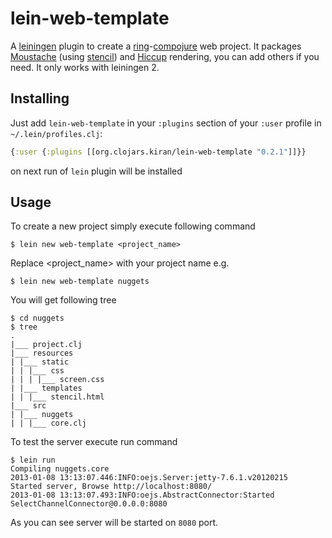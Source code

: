 # lein-web-template
A [leiningen](https://github.com/technomancy/leiningen) plugin to create a [ring](https://github.com/ring-clojure/ring)-[compojure](https://github.com/weavejester/compojure) web project. It packages [Moustache](http://mustache.github.com/mustache.5.html) (using [stencil](https://github.com/davidsantiago/stencil))  and [Hiccup](https://github.com/weavejester/hiccup) rendering, you can add others if you need. It only works with leiningen 2.

## Installing
Just add `lein-web-template` in your `:plugins` section of your `:user` profile in `~/.lein/profiles.clj`:
```clojure
{:user {:plugins [[org.clojars.kiran/lein-web-template "0.2.1"]]}}
```
on next run of `lein` plugin will be installed

## Usage

To create a new project simply execute following command

    $ lein new web-template <project_name>

Replace <project_name> with your project name
e.g.

    $ lein new web-template nuggets

You will get following tree

    $ cd nuggets
    $ tree
    .
    |___ project.clj
    |___ resources
    | |___ static
    | | |___ css
    | | | |___ screen.css
    | |___ templates
    | | |___ stencil.html
    |___ src
    | |___ nuggets
    | | |___ core.clj

To test the server execute run command

    $ lein run
    Compiling nuggets.core
    2013-01-08 13:13:07.446:INFO:oejs.Server:jetty-7.6.1.v20120215
    Started server, Browse http://localhost:8080/
    2013-01-08 13:13:07.493:INFO:oejs.AbstractConnector:Started SelectChannelConnector@0.0.0.0:8080

As you can see server will be started on `8080` port.
